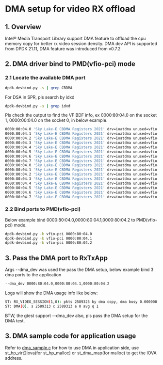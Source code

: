 # DMA setup for video RX offload

## 1. Overview

Intel® Media Transport Library support DMA feature to offload the cpu memory copy for better rx video session density. DMA dev API is supported from DPDK 21.11, DMA feature was introduced from v0.7.2

## 2. DMA driver bind to PMD(vfio-pci) mode

### 2.1 Locate the available DMA port

```bash
dpdk-devbind.py -s | grep CBDMA
```

For DSA in SPR, pls search by idxd

```bash
dpdk-devbind.py -s | grep idxd
```

Pls check the output to find the VF BDF info, ex 0000:80:04.0 on the socket 1, 0000:00:04.0 on the socket 0, in below example.

```bash
0000:00:04.0 'Sky Lake-E CBDMA Registers 2021' drv=ioatdma unused=vfio-pci
0000:00:04.1 'Sky Lake-E CBDMA Registers 2021' drv=ioatdma unused=vfio-pci
0000:00:04.2 'Sky Lake-E CBDMA Registers 2021' drv=ioatdma unused=vfio-pci
0000:00:04.3 'Sky Lake-E CBDMA Registers 2021' drv=ioatdma unused=vfio-pci
0000:00:04.4 'Sky Lake-E CBDMA Registers 2021' drv=ioatdma unused=vfio-pci
0000:00:04.5 'Sky Lake-E CBDMA Registers 2021' drv=ioatdma unused=vfio-pci
0000:00:04.6 'Sky Lake-E CBDMA Registers 2021' drv=ioatdma unused=vfio-pci
0000:00:04.7 'Sky Lake-E CBDMA Registers 2021' drv=ioatdma unused=vfio-pci
0000:80:04.0 'Sky Lake-E CBDMA Registers 2021' drv=ioatdma unused=vfio-pci
0000:80:04.1 'Sky Lake-E CBDMA Registers 2021' drv=ioatdma unused=vfio-pci
0000:80:04.2 'Sky Lake-E CBDMA Registers 2021' drv=ioatdma unused=vfio-pci
0000:80:04.3 'Sky Lake-E CBDMA Registers 2021' drv=ioatdma unused=vfio-pci
0000:80:04.4 'Sky Lake-E CBDMA Registers 2021' drv=ioatdma unused=vfio-pci
0000:80:04.5 'Sky Lake-E CBDMA Registers 2021' drv=ioatdma unused=vfio-pci
0000:80:04.6 'Sky Lake-E CBDMA Registers 2021' drv=ioatdma unused=vfio-pci
0000:80:04.7 'Sky Lake-E CBDMA Registers 2021' drv=ioatdma unused=vfio-pci
```

### 2.2 Bind ports to PMD(vfio-pci)

Below example bind 0000:80:04.0,0000:80:04.1,0000:80:04.2 to PMD(vfio-pci) mode.

```bash
dpdk-devbind.py -b vfio-pci 0000:80:04.0
dpdk-devbind.py -b vfio-pci 0000:80:04.1
dpdk-devbind.py -b vfio-pci 0000:80:04.2
```

## 3. Pass the DMA port to RxTxApp

Args --dma_dev was used the pass the DMA setup, below example bind 3 dma ports to the application

```bash
--dma_dev 0000:80:04.0,0000:80:04.1,0000:80:04.2
```

Logs will show the DMA usage info like below:

```bash
ST: RX_VIDEO_SESSION(1,0): pkts 2589325 by dma copy, dma busy 0.000000
ST: DMA(0), s 2589313 c 2589313 e 0 avg q 1
```

BTW, the gtest support --dma_dev also, pls pass the DMA setup for the DMA test.

## 3. DMA sample code for application usage

Refer to [dma_sample.c](../app/sample/dma/dma_sample.c) for how to use DMA in application side, use st_hp_virt2iova(for st_hp_malloc) or st_dma_map(for malloc) to get the IOVA address.
